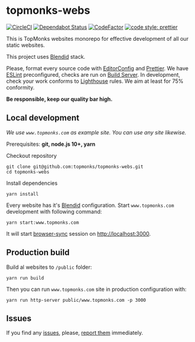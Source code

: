 # topmonks-webs

[![CircleCI](https://circleci.com/gh/topmonks/topmonks-webs.svg?style=svg&circle-token=758ac963913c835092778195e28b03bd4d17ac52)](https://circleci.com/gh/topmonks/topmonks-webs)
[![Dependabot Status](https://api.dependabot.com/badges/status?host=github&identifier=111909755)](https://dependabot.com)
[![CodeFactor](https://www.codefactor.io/repository/github/topmonks/topmonks-webs/badge)](https://www.codefactor.io/repository/github/topmonks/topmonks-webs)
[![code style: prettier](https://img.shields.io/badge/code_style-prettier-ff69b4.svg?style=flat-square)](https://github.com/prettier/prettier)

This is TopMonks websites monorepo for effective development of all our static websites.

This project uses [Blendid](https://github.com/vigetlabs/blendid) stack. 

Please, format every source code with [EditorConfig](https://editorconfig.org/) and [Prettier](https://github.com/prettier/prettier). We have [ESLint](https://eslint.org/) preconfigured, checks are run on [Build Server](https://circleci.com/gh/topmonks/topmonks-webs).
In development, check your work conforms to [Lighthouse](https://developers.google.com/web/tools/lighthouse/) rules. We aim at least for 75% conformity.  

**Be responsible, keep our quality bar high.**

## Local development

*We use `www.topmonks.com` as example site. You can use any site likewise.*

Prerequisites: **git, node.js 10+, yarn**

Checkout repository
```
git clone git@github.com:topmonks/topmonks-webs.git
cd topmonks-webs
```

Install dependencies

```
yarn install
```
Every website has it's [Blendid](https://github.com/vigetlabs/blendid) configuration. 
Start `www.topmonks.com` development with following command:

```
yarn start:www.topmonks.com
```

It will start [browser-sync](https://browsersync.io/) session on [http://localhost:3000](http://localhost:3000).

## Production build 

Build al websites to `/public` folder:

```
yarn run build
```

Then you can run `www.topmonks.com` site in production configuration with:

```
yarn run http-server public/www.topmonks.com -p 3000
``` 



## Issues

If you find any [issues](https://github.com/topmonks/topmonks-webs/issues), please, [report them](https://github.com/topmonks/topmonks-webs/issues/new) immediately.
